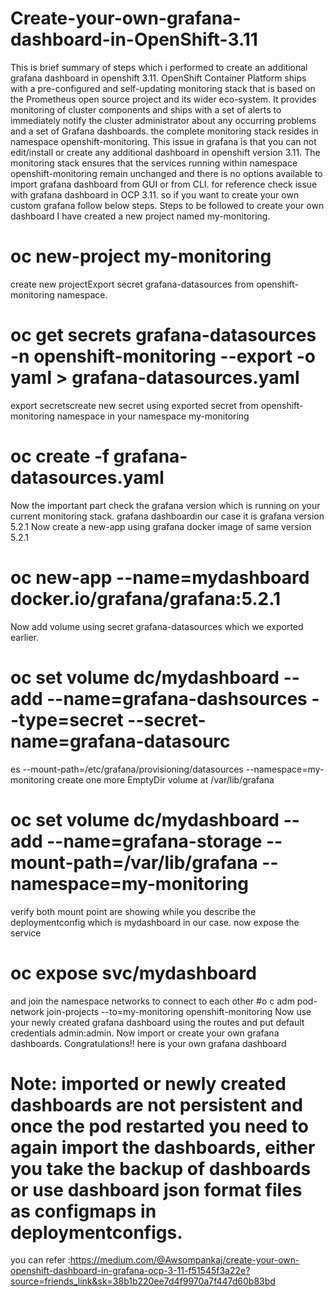 # Create-your-own-grafana-dashboard-in-OpenShift-3.11

This is brief summary of steps which i performed to create an additional grafana dashboard in openshift 3.11.
OpenShift Container Platform ships with a pre-configured and self-updating monitoring stack that is based on the Prometheus open source project and its wider eco-system. It provides monitoring of cluster components and ships with a set of alerts to immediately notify the cluster administrator about any occurring problems and a set of Grafana dashboards. the complete monitoring stack resides in namespace openshift-monitoring.
This issue in grafana is that you can not edit/install or create any additional dashboard in openshift version 3.11. The monitoring stack ensures that the services running within namespace openshift-monitoring remain unchanged and there is no options available to import grafana dashboard from GUI or from CLI. for reference check issue with grafana dashboard in OCP 3.11.
so if you want to create your own custom grafana follow below steps.
Steps to be followed to create your own dashboard
I have created a new project named my-monitoring.
# oc new-project my-monitoring
create new projectExport secret grafana-datasources from openshift-monitoring namespace.
# oc get secrets grafana-datasources -n openshift-monitoring --export -o yaml > grafana-datasources.yaml
export secretscreate new secret using exported secret from openshift-monitoring namespace in your namespace my-monitoring
# oc create -f grafana-datasources.yaml
Now the important part check the grafana version which is running on your current monitoring stack.
grafana dashboardin our case it is grafana version 5.2.1
Now create a new-app using grafana docker image of same version 5.2.1
# oc new-app --name=mydashboard docker.io/grafana/grafana:5.2.1
Now add volume using secret grafana-datasources which we exported earlier.
# oc set volume dc/mydashboard --add --name=grafana-dashsources --type=secret --secret-name=grafana-datasourc
es --mount-path=/etc/grafana/provisioning/datasources --namespace=my-monitoring
create one more EmptyDir volume at /var/lib/grafana
# oc set volume dc/mydashboard --add --name=grafana-storage --mount-path=/var/lib/grafana --namespace=my-monitoring
verify both mount point are showing while you describe the deploymentconfig which is mydashboard in our case.
now expose the service
# oc expose svc/mydashboard
and join the namespace networks to connect to each other
#o c adm pod-network join-projects --to=my-monitoring openshift-monitoring
Now use your newly created grafana dashboard using the routes and put default credentials admin:admin.
Now import or create your own grafana dashboards.
Congratulations!! here is your own grafana dashboard
# Note: imported or newly created dashboards are not persistent and once the pod restarted you need to again import the dashboards, either you take the backup of dashboards or use dashboard json format files as configmaps in deploymentconfigs.

you can refer :https://medium.com/@Awsompankaj/create-your-own-openshift-dashboard-in-grafana-ocp-3-11-f51545f3a22e?source=friends_link&sk=38b1b220ee7d4f9970a7f447d60b83bd
